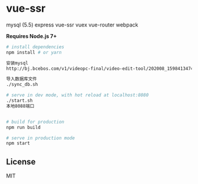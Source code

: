 # vue-ssr
mysql (5.5)
express
vue-ssr
vuex
vue-router
webpack

**Requires Node.js 7+**

``` bash
# install dependencies
npm install # or yarn

安装mysql
http://bj.bcebos.com/v1/videopc-final/video-edit-tool/202008_1598413474941_10787792_mysql-5.5.61-winx64.jpg (另存为到本地后缀改为rar解压即可)

导入数据库文件
./sync_db.sh

# serve in dev mode, with hot reload at localhost:8080
./start.sh
本地8088端口


# build for production
npm run build

# serve in production mode
npm start
```

## License

MIT
